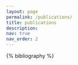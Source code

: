 ```yaml
---
layout: page
permalink: /publications/
title: publications
description:
nav: true
nav_order: 2
---
```


<div class="publications">

{% bibliography %}

</div>
